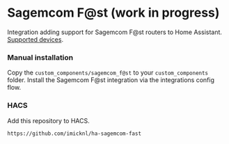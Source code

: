 # Sagemcom F@st (work in progress)

Integration adding support for Sagemcom F@st routers to Home Assistant. [Supported devices](https://github.com/imicknl/python-sagemcom-api#supported-devices).

### Manual installation

Copy the `custom_components/sagemcom_f@st` to your `custom_components` folder. Install the Sagemcom F@st integration via the integrations config flow.

### HACS
Add this repository to HACS.

```
https://github.com/imicknl/ha-sagemcom-fast
```